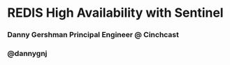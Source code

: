 REDIS High Availability with Sentinel
=====================================

### Danny Gershman Principal Engineer @ Cinchcast
### @dannygnj

